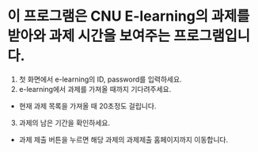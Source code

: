 # 이 프로그램은 CNU E-learning의 과제를 받아와 과제 시간을 보여주는 프로그램입니다.

1. 첫 화면에서 e-learning의 ID, password를 입력하세요.
2. e-learning에서 과제를 가져올 때까지 기다려주세요.
-  현재 과제 목록을 가져올 때 20초정도 걸립니다.
3. 과제의 남은 기간을 확인하세요.

+ 과제 제출 버튼을 누르면 해당 과제의 과제제출 홈페이지까지 이동합니다. 

